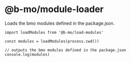 # @b-mo/module-loader


Loads the bmo modules defined in the package.json.


```
import loadModules from '@b-mo/load-modules'

const modules = loadModules(process.cwd())

// outputs the bmo modules defined in the package.json
console.log(modules)
```
